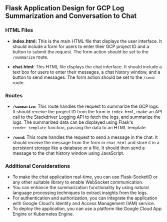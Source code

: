 ## Flask Application Design for GCP Log Summarization and Conversation to Chat

### HTML Files

- **index.html:** This is the main HTML file that displays the user interface. It should include a form for users to enter their GCP project ID and a button to submit the request. The form action should be set to the `/summarize` route.

- **chat.html:** This HTML file displays the chat interface. It should include a text box for users to enter their messages, a chat history window, and a button to send messages. The form action should be set to the `/send` route.

### Routes

- **`/summarize`:** This route handles the request to summarize the GCP logs. It should receive the project ID from the form in `index.html`, make an API call to the Stackdriver Logging API to fetch the logs, and summarize the logs. The summarized data can be displayed using Flask's `render_template` function, passing the data to an HTML template.

- **`/send`:** This route handles the request to send a message in the chat. It should receive the message from the form in `chat.html` and store it in a persistent storage like a database or a file. It should then send a message to the chat history window using JavaScript.

### Additional Considerations

- To make the chat application real-time, you can use Flask-SocketIO or any other suitable library to enable WebSocket communication.
- You can enhance the summarization functionality by using natural language processing techniques to extract insights from the logs.
- For authentication and authorization, you can integrate the application with Google Cloud's Identity and Access Management (IAM) service.
- To deploy the application, you can use a platform like Google Cloud App Engine or Kubernetes Engine.